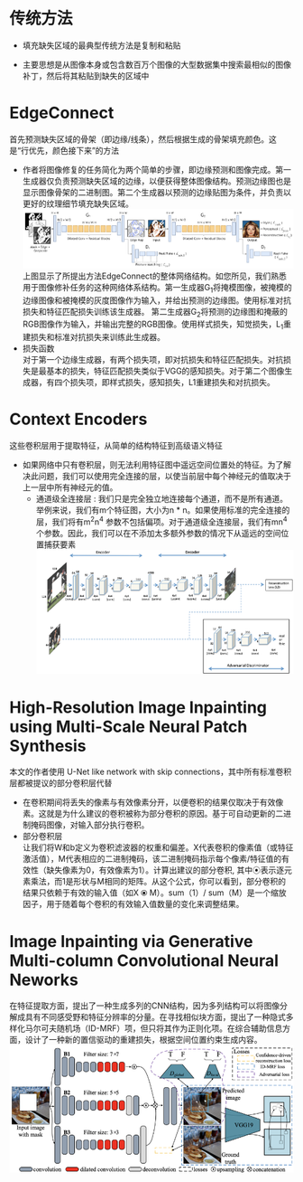# 传统方法
* 填充缺失区域的最典型传统方法是复制和粘贴
- 主要思想是从图像本身或包含数百万个图像的大型数据集中搜索最相似的图像补丁，然后将其粘贴到缺失的区域中

# EdgeConnect
 首先预测缺失区域的骨架（即边缘/线条），然后根据生成的骨架填充颜色。这是“行优先，颜色接下来”的方法
* 作者将图像修复的任务简化为两个简单的步骤，即边缘预测和图像完成。第一生成器仅负责预测缺失区域的边缘，以便获得整体图像结构。预测边缘图也是显示图像骨架的二进制图。第二个生成器以预测的边缘贴图为条件，并负责以更好的纹理细节填充缺失区域。
![EdgeConnect](https://raw.githubusercontent.com/TruthK/vpn/master/md_imge/EdgeConnect.png)
上图显示了所提出方法EdgeConnect的整体网络结构。如您所见，我们熟悉用于图像修补任务的这种网络体系结构。第一生成器G<sub>1</sub>将掩模图像，被掩模的边缘图像和被掩模的灰度图像作为输入，并给出预测的边缘图。使用标准对抗损失和特征匹配损失训练该生成器。
第二生成器G<sub>2</sub>将预测的边缘图和掩蔽的RGB图像作为输入，并输出完整的RGB图像。使用样式损失，知觉损失，L<sub>1</sub>重建损失和标准对抗损失来训练此生成器。
* 损失函数  
对于第一个边缘生成器，有两个损失项，即对抗损失和特征匹配损失。对抗损失是最基本的损失，特征匹配损失类似于VGG的感知损失。对于第二个图像生成器，有四个损失项，即样式损失，感知损失，L1重建损失和对抗损失。

# Context Encoders
这些卷积层用于提取特征，从简单的结构特征到高级语义特征
* 如果网络中只有卷积层，则无法利用特征图中遥远空间位置处的特征。为了解决此问题，我们可以使用完全连接的层，以使当前层中每个神经元的值取决于上一层中所有神经元的值。
    - 通道级全连接层 : 我们只是完全独立地连接每个通道，而不是所有通道。举例来说，我们有m个特征图，大小为n * n。如果使用标准的完全连接的层，我们将有m<sup>2</sup>n<sup>4</sup> 参数不包括偏项。对于通道级全连接层，我们有mn<sup>4</sup>个参数。因此，我们可以在不添加太多额外参数的情况下从遥远的空间位置捕获要素
![Context_Encoders](https://raw.githubusercontent.com/TruthK/vpn/master/md_imge/Context%20Encoders.png)

# High-Resolution Image Inpainting using Multi-Scale Neural Patch Synthesis
本文的作者使用 U-Net like network with skip connections，其中所有标准卷积层都被提议的部分卷积层代替
* 在卷积期间将丢失的像素与有效像素分开，以便卷积的结果仅取决于有效像素。这就是为什么建议的卷积被称为部分卷积的原因。基于可自动更新的二进制掩码图像，对输入部分执行卷积。
* 部分卷积层  
让我们将W和b定义为卷积滤波器的权重和偏差。X代表卷积的像素值（或特征激活值），M代表相应的二进制掩码，该二进制掩码指示每个像素/特征值的有效性（缺失像素为0，有效像素为1）。计算出建议的部分卷积,
其中⦿表示逐元素乘法，而1是形状与M相同的矩阵。从这个公式，你可以看到，部分卷积的结果只依赖于有效的输入值（如X ⦿ M）。sum（1）/ sum（M）是一个缩放因子，用于随着每个卷积的有效输入值数量的变化来调整结果。

# Image Inpainting via Generative Multi-column Convolutional Neural Neworks
在特征提取方面，提出了一种生成多列的CNN结构，因为多列结构可以将图像分解成具有不同感受野和特征分辨率的分量。在寻找相似块方面，提出了一种隐式多样化马尔可夫随机场（ID-MRF）项，但只将其作为正则化项。在综合辅助信息方面，设计了一种新的置信驱动的重建损失，根据空间位置约束生成内容。
![生成多列卷积神经网络](https://raw.githubusercontent.com/TruthK/torch_learning/master/note_image/%E7%94%9F%E6%88%90%E5%A4%9A%E5%88%97%E5%8D%B7%E7%A7%AF%E7%A5%9E%E7%BB%8F%E7%BD%91%E7%BB%9C.png)

